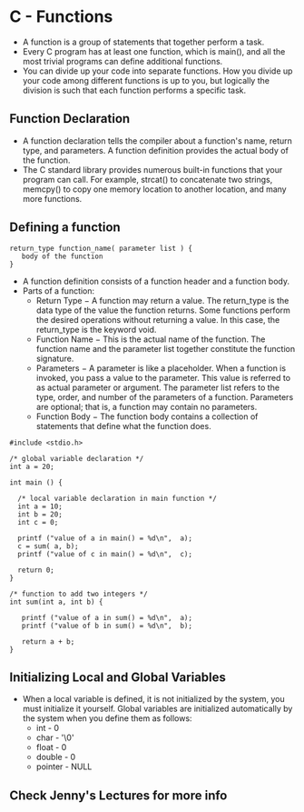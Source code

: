 # C - Functions

* A function is a group of statements that together perform a task.
* Every C program has at least one function, which is main(), and all the most trivial programs can define additional functions.
* You can divide up your code into separate functions. How you divide up your code among different functions is up to you, but logically the division is such that each function performs a specific task.

## Function Declaration

* A function declaration tells the compiler about a function's name, return type, and parameters. A function definition provides the actual body of the function.
* The C standard library provides numerous built-in functions that your program can call. For example, strcat() to concatenate two strings, memcpy() to copy one memory location to another location, and many more functions.

## Defining a function
~~~~
return_type function_name( parameter list ) {
   body of the function
}
~~~~

* A function definition consists of a function header and a function body.
* Parts of a function:
	* Return Type − A function may return a value. The return_type is the data type of the value the function returns. Some functions perform the desired operations without returning a value. In this case, the return_type is the keyword void.
	* Function Name − This is the actual name of the function. The function name and the parameter list together constitute the function signature.
	* Parameters − A parameter is like a placeholder. When a function is invoked, you pass a value to the parameter. This value is referred to as actual parameter or argument. The parameter list refers to the type, order, and number of the parameters of a function. Parameters are optional; that is, a function may contain no parameters.
	* Function Body − The function body contains a collection of statements that define what the function does.

~~~~
#include <stdio.h>
 
/* global variable declaration */
int a = 20;
 
int main () {

  /* local variable declaration in main function */
  int a = 10;
  int b = 20;
  int c = 0;

  printf ("value of a in main() = %d\n",  a);
  c = sum( a, b);
  printf ("value of c in main() = %d\n",  c);

  return 0;
}

/* function to add two integers */
int sum(int a, int b) {

   printf ("value of a in sum() = %d\n",  a);
   printf ("value of b in sum() = %d\n",  b);

   return a + b;
}
~~~~

## Initializing Local and Global Variables
* When a local variable is defined, it is not initialized by the system, you must initialize it yourself. Global variables are initialized automatically by the system when you define them as follows:
	* int - 0
	* char - '\0'
	* float - 0
	* double - 0
	* pointer - NULL
## Check Jenny's Lectures for more info
